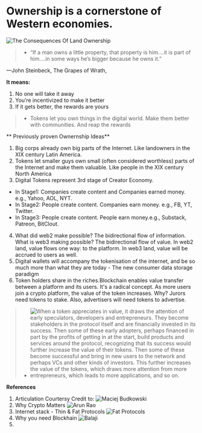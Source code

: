 
# Ownership is a cornerstone of Western economies. 
![The Consequences Of Land Ownership](https://www.hoover.org/research/consequences-land-ownership)

> * “If a man owns a little property, that property is him.…it is part of him….in some ways he’s bigger because he owns it.”

—John Steinbeck, The Grapes of Wrath,

**It means:**
1) No one will take it away
2) You’re incentivized to make it better
3) If it gets better, the rewards are yours

> * Tokens let you own things in the digital world. Make them better with communities. And reap the rewards

** Previously proven Ownernship Ideas**
1. Big corps already own big parts of the Internet. Like landowners in the XIX century Latin America.
2. Tokens let smaller guys own small (often considered worthless) parts of the Internet and make them valuable. Like people in the XIX century North America
3. Digital Tokens represent 3rd stage of Creator Economy.
 - In Stage1: Companies create content and Companies earned money. e.g., Yahoo, AOL, NYT.
 - In Stage2: People create content. Companies earn money. e.g., FB, YT, Twitter.
 - In Stage3: People create content. People earn money.e.g., Substack, Patreon, BitClout.
 4. What did web2 make possible? The bidirectional flow of information. What is web3 making possible? The bidirectional flow of value. In web2 land, value flows one way: to the platform. In web3 land, value will be accrued to users as well.
 5. Digital wallets will accompany the tokenisation of the internet, and be so much more than what they are today - The new consumer data storage paradigm
 6. Token holders share in the riches.Blockchain enables value transfer between a platform and its users. It's a radical concept. As more users join a crypto platform, the value of the token increases. Why? Jurors need tokens to stake. Also, advertisers will need tokens to advertise.

> * ![When a token appreciates in value, it draws the attention of early speculators, developers and entrepreneurs. They become stakeholders in the protocol itself and are financially invested in its success. Then some of these early adopters, perhaps financed in part by the profits of getting in at the start, build products and services around the protocol, recognizing that its success would further increase the value of their tokens. Then some of these become successful and bring in new users to the network and perhaps VCs and other kinds of investors. This further increases the value of the tokens, which draws more attention from more entrepreneurs, which leads to more applications, and so on.](https://www.usv.com/writing/2016/08/fat-protocols/)


**References**
1. Articulation Courtersy Credit to: ![Maciej Budkowski](https://twitter.com/MaciejBudkowski)
2. Why Crypto Matters ![Arun Rao](https://raohacker.com/why-crypto-matters-and-its-a-lot-more-than-bitcoin/)
3. Internet stack - Thin & Fat Protocols ![Fat Protocols](https://www.usv.com/writing/2016/08/fat-protocols/)
4. Why you need Blockhain ![Balaji](https://balajis.com/yes-you-may-need-a-blockchain/)
5. 
